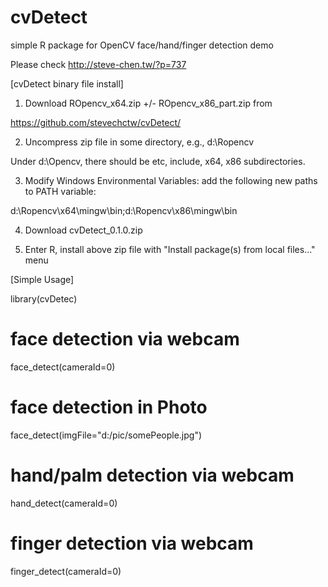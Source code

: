 # cvDetect
simple R package for OpenCV face/hand/finger detection demo

Please check http://steve-chen.tw/?p=737

[cvDetect binary file install]

1. Download ROpencv_x64.zip +/- ROpencv_x86_part.zip from

https://github.com/stevechctw/cvDetect/

2. Uncompress zip file in some directory, e.g., d:\Ropencv

Under d:\Opencv, there should be etc, include, x64, x86 subdirectories.

3. Modify Windows Environmental Variables:
add the following new paths to PATH variable:

d:\Ropencv\x64\mingw\bin;d:\Ropencv\x86\mingw\bin

4. Download cvDetect_0.1.0.zip

5. Enter R, install above zip file with "Install package(s) from local files..." menu

[Simple Usage]

library(cvDetec)
# face detection via webcam
face_detect(cameraId=0)
# face detection in Photo 
face_detect(imgFile="d:/pic/somePeople.jpg")

# hand/palm detection via webcam
hand_detect(cameraId=0)

# finger detection via webcam
finger_detect(cameraId=0)


